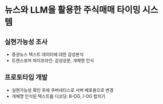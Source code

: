 # 뉴스와 LLM을 활용한 주식매매 타이밍 시스템
## 실현가능성 조사
- 증권뉴스 텍스트 데이터에 대한 감성분석
- 트랜스포머 파이프라인: 감성성분, 개체명 인식 
## 프로토타입 개발
- 실현가능성 확인 후에 쿠버네티스로 서버 배포용으로 변경
- 개체명 인식된 텍스트를 디코딩: B-OG, I-OG 합치기
